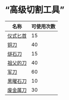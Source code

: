 # “高级切割工具”  
名称  |  可使用次数  
----  |  ----  
[仪式匕首](CeremonialDagger.md)  |  15  
[铜刀](KnifeCopper.md)  |  40  
[燧石刀](KnifeFlint.md)  |  15  
[祖父的刀](KnifeGrandpa.md)  |  40  
[军刀](KnifeMilitary.md)  |  60  
[黑曜石刀](KnifeObsidian.md)  |  10  
[废金属刀](KnifeScrap.md)  |  30  
